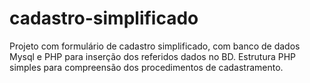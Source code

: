 # cadastro-simplificado
Projeto com formulário de cadastro simplificado, com banco de dados Mysql e PHP para inserção dos referidos dados no BD. Estrutura PHP simples para compreensão dos procedimentos de cadastramento.
